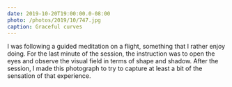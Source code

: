 ```yaml
---
date: 2019-10-20T19:00:00.0-08:00
photo: /photos/2019/10/747.jpg
caption: Graceful curves
---
```


I was following a guided meditation on a flight, something that I rather enjoy doing. For the last minute of the session, the instruction was to open the eyes and observe the visual field in terms of shape and shadow. After the session, I made this photograph to try to capture at least a bit of the sensation of that experience.
